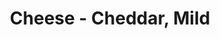 ---
title: Cheese - Cheddar, Mild
price: $62.74
description: Cum sociis natoque penatibus et magnis dis parturient montes, nascetur ridiculus mus. Vivamus vestibulum sagittis sapien. Cum sociis natoque penatibus et magnis dis parturient montes, nascetur ridiculus mus.
image: https://dummyimage.com/100x250.png/dddddd/000000
---
